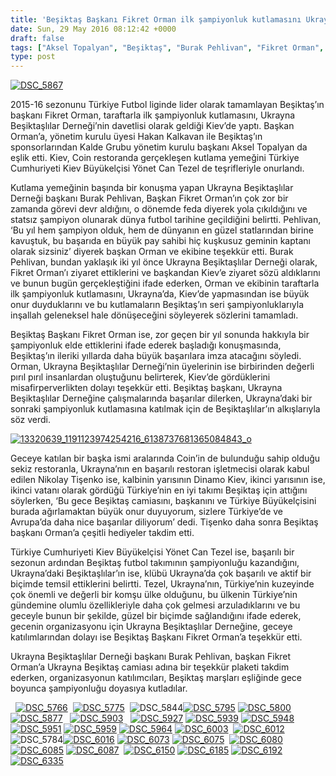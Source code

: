 ```yaml
---
title: 'Beşiktaş Başkanı Fikret Orman ilk şampiyonluk kutlamasını Ukrayna’da yaptı'
date: Sun, 29 May 2016 08:12:42 +0000
draft: false
tags: ["Aksel Topalyan", "Beşiktaş", "Burak Pehlivan", "Fikret Orman", "Hakan Kalkavan", "şampiyonluk", "Ukrayna Beşiktaşlılar Derneği", "Ukrayna Beşiktaşlılar Derneği", "Ukrayna Türk Toplumu", "Yönet Can Tezel"]
type: post
---
```


[![DSC_5867](http://burakpehlivan.org/wp-content/uploads/2016/05/DSC_5867.jpg)](http://burakpehlivan.org/wp-content/uploads/2016/05/DSC_5867.jpg)




2015-16 sezonunu Türkiye Futbol liginde lider olarak tamamlayan Beşiktaş’ın başkanı Fikret Orman, taraftarla ilk şampiyonluk kutlamasını, Ukrayna Beşiktaşlılar Derneği’nin davetlisi olarak geldiği Kiev’de yaptı. Başkan Orman’a, yönetim kurulu üyesi Hakan Kalkavan ile Beşiktaş’ın sponsorlarından Kalde Grubu yönetim kurulu başkanı Aksel Topalyan da eşlik etti. Kiev, Coin restoranda gerçekleşen kutlama yemeğini Türkiye Cumhuriyeti Kiev Büyükelçisi Yönet Can Tezel de teşrifleriyle onurlandı.




Kutlama yemeğinin başında bir konuşma yapan Ukrayna Beşiktaşlılar Derneği başkanı Burak Pehlivan, Başkan Fikret Orman’ın çok zor bir zamanda görevi devr aldığını, o dönemde feda diyerek yola çıkıldığını ve statsız şampiyon olunarak dünya futbol tarihine geçildiğini belirtti. Pehlivan, ‘Bu yıl hem şampiyon olduk, hem de dünyanın en güzel statlarından birine kavuştuk, bu başarıda en büyük pay sahibi hiç kuşkusuz geminin kaptanı olarak sizsiniz’ diyerek başkan Orman ve ekibine teşekkür etti. Burak Pehlivan, bundan yaklaşık iki yıl önce Ukrayna Beşiktaşlılar Derneği olarak, Fikret Orman’ı ziyaret ettiklerini ve başkandan Kiev’e ziyaret sözü aldıklarını ve bunun bugün gerçekleştiğini ifade ederken, Orman ve ekibinin taraftarla ilk şampiyonluk kutlamasını, Ukrayna’da, Kiev’de yapmasından ise büyük onur duyduklarını ve bu kutlamaların Beşiktaş’ın seri şampiyonluklarıyla inşallah geleneksel hale dönüşeceğini söyleyerek sözlerini tamamladı.




Beşiktaş Başkanı Fikret Orman ise, zor geçen bir yıl sonunda hakkıyla bir şampiyonluk elde ettiklerini ifade ederek başladığı konuşmasında, Beşiktaş’ın ileriki yıllarda daha büyük başarılara imza atacağını söyledi. Orman, Ukrayna Beşiktaşlılar Derneği’nin üyelerinin ise birbirinden değerli pırıl pırıl insanlardan oluştuğunu belirterek, Kiev’de gördüklerini misafirperverlikten dolayı teşekkür etti. Beşiktaş başkanı, Ukrayna Beşiktaşlılar Derneğine çalışmalarında başarılar dilerken, Ukrayna’daki bir sonraki şampiyonluk kutlamasına katılmak için de Beşiktaşlılar’ın alkışlarıyla söz verdi. 




[![13320639_1191123974254216_6138737681365084843_o](http://burakpehlivan.org/wp-content/uploads/2016/05/13320639_1191123974254216_6138737681365084843_o.jpg)](http://burakpehlivan.org/wp-content/uploads/2016/05/13320639_1191123974254216_6138737681365084843_o.jpg)




Geceye katılan bir başka ismi aralarında Coin’in de bulunduğu sahip olduğu sekiz restoranla, Ukrayna’nın en başarılı restoran işletmecisi olarak kabul edilen Nikolay Tişenko ise, kalbinin yarısının Dinamo Kiev, ikinci yarısının ise, ikinci vatanı olarak gördüğü Türkiye’nin en iyi takımı Beşiktaş için attığını söylerken, ‘Bu gece Beşiktaş camiasını, başkanını ve Türkiye Büyükelçisini burada ağırlamaktan büyük onur duyuyorum, sizlere Türkiye’de ve Avrupa’da daha nice başarılar diliyorum’ dedi. Tişenko daha sonra Beşiktaş başkanı Orman’a çeşitli hediyeler takdim etti. 




Türkiye Cumhuriyeti Kiev Büyükelçisi Yönet Can Tezel ise, başarılı bir sezonun ardından Beşiktaş futbol takımının şampiyonluğu kazandığını, Ukrayna’daki Beşiktaşlılar’ın ise, klübü Ukrayna’da çok başarılı ve aktif bir biçimde temsil ettiklerini belirtti. Tezel, Ukrayna’nın, Türkiye’nin kuzeyinde çok önemli ve değerli bir komşu ülke olduğunu, bu ülkenin Türkiye’nin gündemine olumlu özellikleriyle daha çok gelmesi arzuladıklarını ve bu geceyle bunun bir şekilde, güzel bir biçimde sağlandığını ifade ederek, gecenin organizasyonu için Ukrayna Beşiktaşlılar Derneğine, geceye katılımlarından dolayı ise Beşiktaş Başkanı Fikret Orman’a teşekkür etti. 




Ukrayna Beşiktaşlılar Derneği başkanı Burak Pehlivan, başkan Fikret Orman’a Ukrayna Beşiktaş camiası adına bir teşekkür plaketi takdim ederken, organizasyonun katılımcıları, Beşiktaş marşları eşliğinde gece boyunca şampiyonluğu doyasıya kutladılar. 




  [![DSC_5766](http://burakpehlivan.org/wp-content/uploads/2016/05/DSC_5766.jpg)](http://burakpehlivan.org/wp-content/uploads/2016/05/DSC_5766.jpg)  [![DSC_5775](http://burakpehlivan.org/wp-content/uploads/2016/05/DSC_5775.jpg)](http://burakpehlivan.org/wp-content/uploads/2016/05/DSC_5775.jpg)  ![DSC_5844](http://burakpehlivan.org/wp-content/uploads/2016/05/DSC_5844.jpg)[![DSC_5795](http://burakpehlivan.org/wp-content/uploads/2016/05/DSC_5795.jpg)](http://burakpehlivan.org/wp-content/uploads/2016/05/DSC_5795.jpg) [![DSC_5800](http://burakpehlivan.org/wp-content/uploads/2016/05/DSC_5800.jpg)](http://burakpehlivan.org/wp-content/uploads/2016/05/DSC_5800.jpg)      [![DSC_5877](http://burakpehlivan.org/wp-content/uploads/2016/05/DSC_5877.jpg)](http://burakpehlivan.org/wp-content/uploads/2016/05/DSC_5877.jpg)   [![DSC_5903](http://burakpehlivan.org/wp-content/uploads/2016/05/DSC_5903.jpg)](http://burakpehlivan.org/wp-content/uploads/2016/05/DSC_5903.jpg)   [![DSC_5927](http://burakpehlivan.org/wp-content/uploads/2016/05/DSC_5927.jpg)](http://burakpehlivan.org/wp-content/uploads/2016/05/DSC_5927.jpg) [![DSC_5939](http://burakpehlivan.org/wp-content/uploads/2016/05/DSC_5939.jpg)](http://burakpehlivan.org/wp-content/uploads/2016/05/DSC_5939.jpg) [![DSC_5948](http://burakpehlivan.org/wp-content/uploads/2016/05/DSC_5948.jpg)](http://burakpehlivan.org/wp-content/uploads/2016/05/DSC_5948.jpg) [![DSC_5951](http://burakpehlivan.org/wp-content/uploads/2016/05/DSC_5951.jpg)](http://burakpehlivan.org/wp-content/uploads/2016/05/DSC_5951.jpg) [![DSC_5959](http://burakpehlivan.org/wp-content/uploads/2016/05/DSC_5959.jpg)](http://burakpehlivan.org/wp-content/uploads/2016/05/DSC_5959.jpg) [![DSC_5964](http://burakpehlivan.org/wp-content/uploads/2016/05/DSC_5964.jpg)](http://burakpehlivan.org/wp-content/uploads/2016/05/DSC_5964.jpg) [![DSC_6003](http://burakpehlivan.org/wp-content/uploads/2016/05/DSC_6003.jpg)](http://burakpehlivan.org/wp-content/uploads/2016/05/DSC_6003.jpg)  [![DSC_6012](http://burakpehlivan.org/wp-content/uploads/2016/05/DSC_6012.jpg)](http://burakpehlivan.org/wp-content/uploads/2016/05/DSC_6012.jpg) ![DSC_5784](http://burakpehlivan.org/wp-content/uploads/2016/05/DSC_5784.jpg)[![DSC_6016](http://burakpehlivan.org/wp-content/uploads/2016/05/DSC_6016.jpg)](http://burakpehlivan.org/wp-content/uploads/2016/05/DSC_6016.jpg) [![DSC_6073](http://burakpehlivan.org/wp-content/uploads/2016/05/DSC_6073.jpg)](http://burakpehlivan.org/wp-content/uploads/2016/05/DSC_6073.jpg) [![DSC_6075](http://burakpehlivan.org/wp-content/uploads/2016/05/DSC_6075.jpg)](http://burakpehlivan.org/wp-content/uploads/2016/05/DSC_6075.jpg)  [![DSC_6080](http://burakpehlivan.org/wp-content/uploads/2016/05/DSC_6080.jpg)](http://burakpehlivan.org/wp-content/uploads/2016/05/DSC_6080.jpg) [![DSC_6085](http://burakpehlivan.org/wp-content/uploads/2016/05/DSC_6085.jpg)](http://burakpehlivan.org/wp-content/uploads/2016/05/DSC_6085.jpg) [![DSC_6087](http://burakpehlivan.org/wp-content/uploads/2016/05/DSC_6087.jpg)](http://burakpehlivan.org/wp-content/uploads/2016/05/DSC_6087.jpg)  [![DSC_6150](http://burakpehlivan.org/wp-content/uploads/2016/05/DSC_6150.jpg)](http://burakpehlivan.org/wp-content/uploads/2016/05/DSC_6150.jpg) [![DSC_6185](http://burakpehlivan.org/wp-content/uploads/2016/05/DSC_6185.jpg)](http://burakpehlivan.org/wp-content/uploads/2016/05/DSC_6185.jpg) [![DSC_6192](http://burakpehlivan.org/wp-content/uploads/2016/05/DSC_6192.jpg)](http://burakpehlivan.org/wp-content/uploads/2016/05/DSC_6192.jpg)         [![DSC_6335](http://burakpehlivan.org/wp-content/uploads/2016/05/DSC_6335.jpg)](http://burakpehlivan.org/wp-content/uploads/2016/05/DSC_6335.jpg)